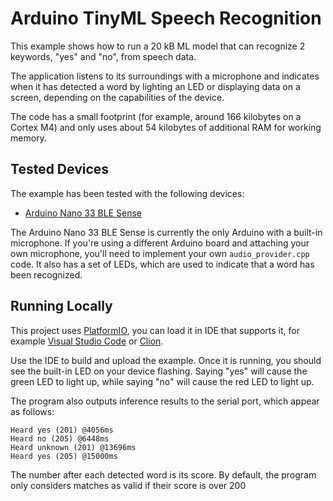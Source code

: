# Arduino TinyML Speech Recognition

This example shows how to run a 20 kB ML model that can recognize 2 keywords,
"yes" and "no", from speech data.

The application listens to its surroundings with a microphone and indicates
when it has detected a word by lighting an LED or displaying data on a
screen, depending on the capabilities of the device.

The code has a small footprint (for example, around 166 kilobytes on a Cortex
M4) and only uses about 54 kilobytes of additional RAM for working memory.

## Tested Devices

The example has been tested with the following devices:

- [Arduino Nano 33 BLE Sense](https://store.arduino.cc/usa/nano-33-ble-sense-with-headers)

The Arduino Nano 33 BLE Sense is currently the only Arduino with a built-in
microphone. If you're using a different Arduino board and attaching your own
microphone, you'll need to implement your own `audio_provider.cpp` code. It also has a
set of LEDs, which are used to indicate that a word has been recognized.

## Running Locally

This project uses [PlatformIO](https://docs.platformio.org/en/latest/), you can load it in IDE that supports it, for example [Visual Studio Code](https://code.visualstudio.com/) or [Clion](https://www.jetbrains.com/clion/).

Use the IDE to build and upload the example. Once it is running, you should see the built-in LED on your device flashing. 
Saying "yes" will cause the green LED to light up, while saying "no" will cause the red LED to light up. 

The program also outputs inference results to the serial port, which appear as
follows:
```
Heard yes (201) @4056ms
Heard no (205) @6448ms
Heard unknown (201) @13696ms
Heard yes (205) @15000ms
```

The number after each detected word is its score. By default, the program only
considers matches as valid if their score is over 200
